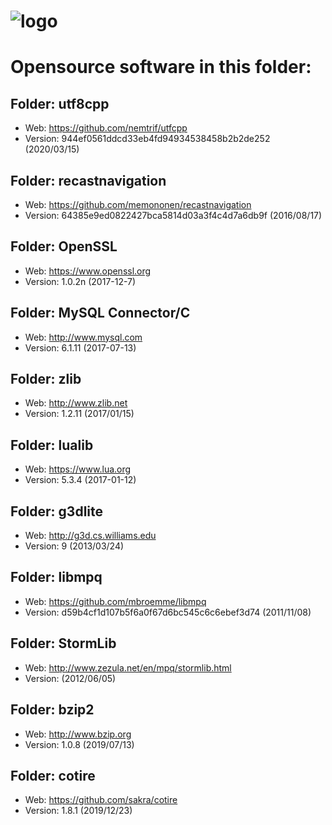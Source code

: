 # ![logo](http://ascemu.org/images/logo.png)

# Opensource software in this folder:

## Folder: utf8cpp
- Web: https://github.com/nemtrif/utfcpp
- Version: 944ef0561ddcd33eb4fd94934538458b2b2de252 (2020/03/15)

## Folder: recastnavigation
- Web: https://github.com/memononen/recastnavigation
- Version: 64385e9ed0822427bca5814d03a3f4c4d7a6db9f (2016/08/17)  

## Folder: OpenSSL
- Web: https://www.openssl.org
- Version: 1.0.2n (2017-12-7)

## Folder: MySQL Connector/C
- Web: http://www.mysql.com
- Version: 6.1.11 (2017-07-13)

## Folder: zlib
- Web: http://www.zlib.net
- Version: 1.2.11 (2017/01/15)

## Folder: lualib
- Web: https://www.lua.org
- Version: 5.3.4 (2017-01-12)

## Folder: g3dlite
- Web: http://g3d.cs.williams.edu
- Version: 9 (2013/03/24)

## Folder: libmpq
- Web: https://github.com/mbroemme/libmpq
- Version: d59b4cf1d107b5f6a0f67d6bc545c6c6ebef3d74 (2011/11/08)

## Folder: StormLib
- Web: http://www.zezula.net/en/mpq/stormlib.html
- Version: (2012/06/05)

## Folder: bzip2
- Web: http://www.bzip.org
- Version: 1.0.8 (2019/07/13)

## Folder: cotire
- Web: https://github.com/sakra/cotire
- Version: 1.8.1 (2019/12/23)